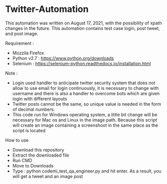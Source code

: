 # Twitter-Automation

This automation was written on August 17, 2021, with the possibility of xpath changes in the future. This automation contains test case login, post tweet, and post image.

Requirement :
- Mozzila Firefox
- Python v2.7 : https://www.python.org/downloads
- Selenium    : https://selenium-python.readthedocs.io/installation.html

Note :
- Login used handler to anticipate twitter security system that does not allow to use email for login continuously, it is necessary to change with username and there is also a handler to overcome bots which are given login with different layouts
- Twitter posts cannot be the same, so unique value is needed in the form of decimal numbers.
- This code run for Windows operating system, a little bit change will be necessary for Mac os and Linux in the image path. Because this script will create an image containing a screenshoot in the same place as the script is located

How to use
- Download this repository
- Extract the downloaded file
- Run CMD
- Move to Downloads
- Type : python codemi_test_qa_engineer.py and hit enter. As a result, you will get a tweet and an image post
